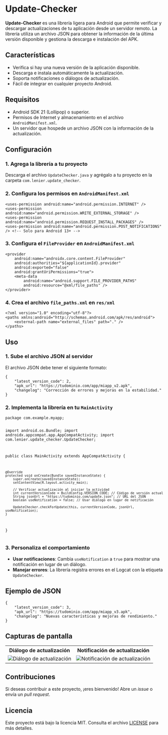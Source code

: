 <!DOCTYPE html>
<html lang="es">
<head>
    <meta charset="UTF-8">
    <meta name="viewport" content="width=device-width, initial-scale=1.0"> 
</head>
<body>

<h1>Update-Checker</h1>

<p><strong>Update-Checker</strong> es una librería ligera para Android que permite verificar y descargar actualizaciones de tu aplicación desde un servidor remoto. La librería utiliza un archivo JSON para obtener la información de la última versión disponible y gestiona la descarga e instalación del APK.</p>

<h2>Características</h2>
<ul>
    <li>Verifica si hay una nueva versión de la aplicación disponible.</li>
    <li>Descarga e instala automáticamente la actualización.</li>
    <li>Soporta notificaciones o diálogos de actualización.</li>
    <li>Fácil de integrar en cualquier proyecto Android.</li>
</ul>

<h2>Requisitos</h2>
<ul>
    <li>Android SDK 21 (Lollipop) o superior.</li>
    <li>Permisos de Internet y almacenamiento en el archivo <code>AndroidManifest.xml</code>.</li>
    <li>Un servidor que hospede un archivo JSON con la información de la actualización.</li>
</ul>

<h2>Configuración</h2>

<h3>1. Agrega la librería a tu proyecto</h3>
<p>Descarga el archivo <code>UpdateChecker.java</code> y agrégalo a tu proyecto en la carpeta <code>com.lenier.update_checker</code>.</p>

<h3>2. Configura los permisos en <code>AndroidManifest.xml</code></h3>
<pre><code>&lt;uses-permission android:name="android.permission.INTERNET" /&gt;
&lt;uses-permission android:name="android.permission.WRITE_EXTERNAL_STORAGE" /&gt;
&lt;uses-permission android:name="android.permission.REQUEST_INSTALL_PACKAGES" /&gt;
&lt;uses-permission android:name="android.permission.POST_NOTIFICATIONS" /&gt; &lt;!-- Solo para Android 13+ --&gt;
</code></pre>

<h3>3. Configura el <code>FileProvider</code> en <code>AndroidManifest.xml</code></h3>
<pre><code>&lt;provider
    android:name="androidx.core.content.FileProvider"
    android:authorities="${applicationId}.provider"
    android:exported="false"
    android:grantUriPermissions="true"&gt;
    &lt;meta-data
        android:name="android.support.FILE_PROVIDER_PATHS"
        android:resource="@xml/file_paths" /&gt;
&lt;/provider&gt;
</code></pre>

<h3>4. Crea el archivo <code>file_paths.xml</code> en <code>res/xml</code></h3>
<pre><code>&lt;?xml version="1.0" encoding="utf-8"?&gt;
&lt;paths xmlns:android="http://schemas.android.com/apk/res/android"&gt;
    &lt;external-path name="external_files" path="." /&gt;
&lt;/paths&gt;
</code></pre>

<h2>Uso</h2>

<h3>1. Sube el archivo JSON al servidor</h3>
<p>El archivo JSON debe tener el siguiente formato:</p>
<pre><code>{
    "latest_version_code": 2,
    "apk_url": "https://tudominio.com/app/miapp_v2.apk",
    "changelog": "Corrección de errores y mejoras en la estabilidad."
}
</code></pre>

<h3>2. Implementa la librería en tu <code>MainActivity</code></h3>
<pre><code>package com.example.myapp;

import android.os.Bundle;
import androidx.appcompat.app.AppCompatActivity;
import com.lenier.update_checker.UpdateChecker;

public class MainActivity extends AppCompatActivity {

    @Override
    protected void onCreate(Bundle savedInstanceState) {
        super.onCreate(savedInstanceState);
        setContentView(R.layout.activity_main);

        // Verificar actualización al iniciar la actividad
        int currentVersionCode = BuildConfig.VERSION_CODE; // Código de versión actual
        String jsonUrl = "https://tudominio.com/update.json"; // URL del JSON
        boolean useNotification = false; // Usar diálogo en lugar de notificación

        UpdateChecker.checkForUpdate(this, currentVersionCode, jsonUrl, useNotification);
    }
}
</code></pre>

<h3>3. Personaliza el comportamiento</h3>
<ul>
    <li><strong>Usar notificaciones</strong>: Cambia <code>useNotification</code> a <code>true</code> para mostrar una notificación en lugar de un diálogo.</li>
    <li><strong>Manejar errores</strong>: La librería registra errores en el Logcat con la etiqueta <code>UpdateChecker</code>.</li>
</ul>

<h2>Ejemplo de JSON</h2>
<pre><code>{
    "latest_version_code": 3,
    "apk_url": "https://tudominio.com/app/miapp_v3.apk",
    "changelog": "Nuevas características y mejoras de rendimiento."
}
</code></pre>

<h2>Capturas de pantalla</h2>
<table>
    <tr>
        <th>Diálogo de actualización</th>
        <th>Notificación de actualización</th>
    </tr>
    <tr>
        <td><img src="https://via.placeholder.com/300" alt="Diálogo de actualización"></td>
        <td><img src="https://via.placeholder.com/300" alt="Notificación de actualización"></td>
    </tr>
</table>

<h2>Contribuciones</h2>
<p>Si deseas contribuir a este proyecto, ¡eres bienvenido! Abre un <em>issue</em> o envía un <em>pull request</em>.</p>

<h2>Licencia</h2>
<p>Este proyecto está bajo la licencia MIT. Consulta el archivo <a href="LICENSE">LICENSE</a> para más detalles.</p>

</body>
</html>
